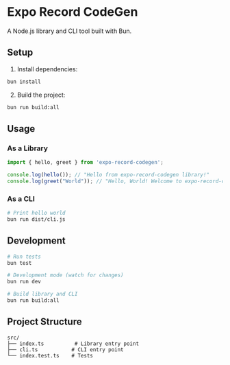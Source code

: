 # Expo Record CodeGen

A Node.js library and CLI tool built with Bun.

## Setup

1. Install dependencies:
```bash
bun install
```

2. Build the project:
```bash
bun run build:all
```

## Usage

### As a Library

```typescript
import { hello, greet } from 'expo-record-codegen';

console.log(hello()); // "Hello from expo-record-codegen library!"
console.log(greet("World")); // "Hello, World! Welcome to expo-record-codegen."
```

### As a CLI

```bash
# Print hello world
bun run dist/cli.js
```

## Development

```bash
# Run tests
bun test

# Development mode (watch for changes)
bun run dev

# Build library and CLI
bun run build:all
```

## Project Structure

```
src/
├── index.ts          # Library entry point
├── cli.ts           # CLI entry point
└── index.test.ts    # Tests
``` 